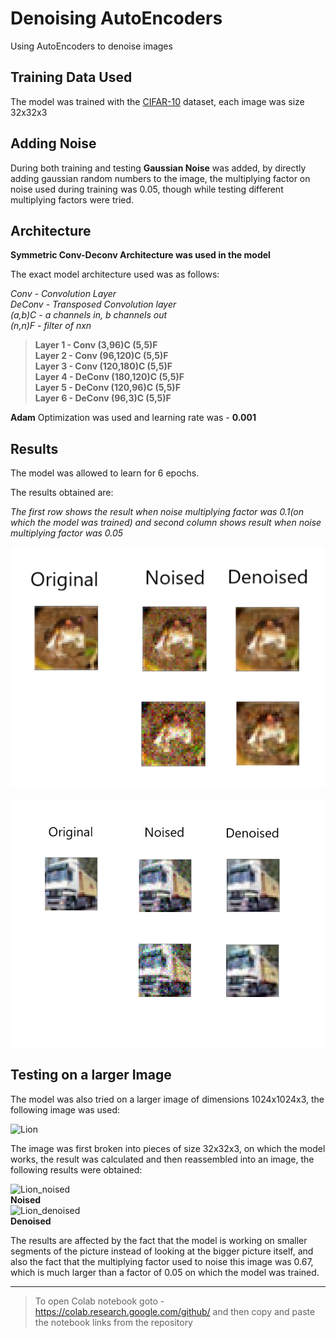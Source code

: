 # Denoising AutoEncoders

Using AutoEncoders to denoise images

## Training Data Used

The model was trained with the [CIFAR-10](https://www.cs.toronto.edu/~kriz/cifar.html) dataset, each image was size 32x32x3

## Adding Noise

During both training and testing **Gaussian Noise** was added, by directly adding gaussian random numbers to the image, the multiplying factor on noise used during training was 0.05, though while testing different multiplying factors were tried.

## Architecture

**Symmetric Conv-Deconv Architecture was used in the model**

The exact model architecture used was as follows:

*Conv - Convolution Layer*  
*DeConv - Transposed Convolution layer*  
*(a,b)C - a channels in, b channels out*  
*(n,n)F - filter of nxn*

> **Layer 1 - Conv (3,96)C  (5,5)F**  
**Layer 2 - Conv (96,120)C  (5,5)F**  
**Layer 3 - Conv (120,180)C  (5,5)F**  
**Layer 4 - DeConv (180,120)C  (5,5)F**  
**Layer 5 - DeConv (120,96)C  (5,5)F**  
**Layer 6 - DeConv (96,3)C  (5,5)F**  

**Adam** Optimization was used and learning rate was - **0.001**

## Results

The model was allowed to learn for 6 epochs.

The results obtained are:

*The first row shows the result when noise multiplying factor was 0.1(on which the model was trained) and second column shows result when noise multiplying factor was 0.05*

![Froggy](Denoising_Results/Froggy.png)

![Trucko](Denoising_Results/Trucko.png)

## Testing on a larger Image

The model was also tried on a larger image of dimensions 1024x1024x3, the following image was used:  

![Lion](https://github.com/ZeoDarkflame/Denoising_AutoEncoders/blob/master/Denoising_Results/Lion_original.PNG)

The image was first broken into pieces of size 32x32x3, on which the model works, the result was calculated and then reassembled into an image, the following results were obtained:

![Lion_noised](https://github.com/ZeoDarkflame/Denoising_AutoEncoders/blob/master/Denoising_Results/Lion_noised.PNG)  
**Noised**  
![Lion_denoised](https://github.com/ZeoDarkflame/Denoising_AutoEncoders/blob/master/Denoising_Results/Lion_denoised.PNG)  
**Denoised**

The results are affected by the fact that the model is working on smaller segments of the picture instead of looking at the bigger picture itself, and also the fact that the multiplying factor used to noise this image was 0.67, which is much larger than a factor of 0.05 on which the model was trained.

<hr>

> To open Colab notebook goto - https://colab.research.google.com/github/ and then copy and paste the notebook links from the repository
